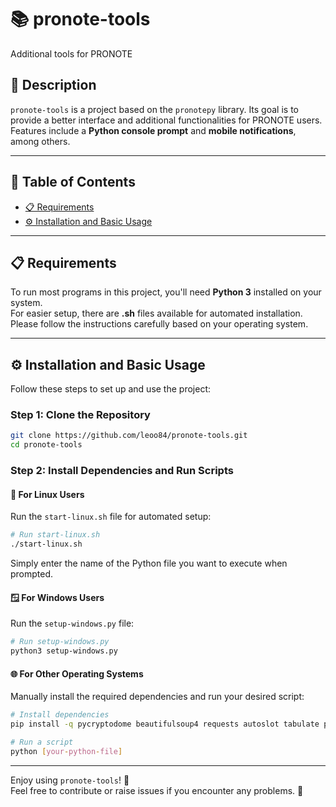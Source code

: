 # 📚 pronote-tools
Additional tools for PRONOTE

## 📝 Description
`pronote-tools` is a project based on the `pronotepy` library. Its goal is to provide a better interface and additional functionalities for PRONOTE users. Features include a **Python console prompt** and **mobile notifications**, among others.

---

## 📖 Table of Contents
- [📋 Requirements](#-requirements)
- [⚙️ Installation and Basic Usage](#-installation-and-basic-usage)

---

## 📋 Requirements
To run most programs in this project, you'll need **Python 3** installed on your system.  
For easier setup, there are **.sh** files available for automated installation. Please follow the instructions carefully based on your operating system.

---

## ⚙️ Installation and Basic Usage
Follow these steps to set up and use the project:

### Step 1: Clone the Repository
```bash
git clone https://github.com/leoo84/pronote-tools.git
cd pronote-tools
```

### Step 2: Install Dependencies and Run Scripts
#### 🐧 For Linux Users
Run the `start-linux.sh` file for automated setup:
```bash
# Run start-linux.sh
./start-linux.sh
```
Simply enter the name of the Python file you want to execute when prompted.

#### 🪟 For Windows Users
Run the `setup-windows.py` file:
```bash
# Run setup-windows.py
python3 setup-windows.py
```

#### 🌐 For Other Operating Systems
Manually install the required dependencies and run your desired script:
```bash
# Install dependencies
pip install -q pycryptodome beautifulsoup4 requests autoslot tabulate pronotepy openpyxl pandas fpdf xlsxwriter

# Run a script
python [your-python-file]
```

---

Enjoy using `pronote-tools`! 🎉  
Feel free to contribute or raise issues if you encounter any problems. 🚀
```
